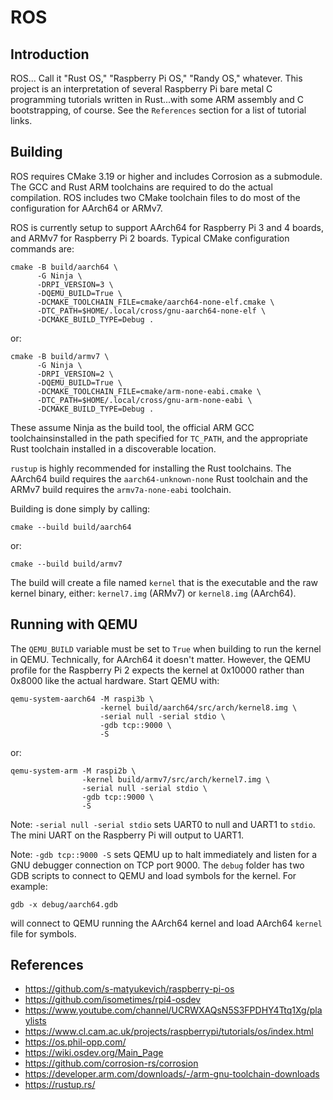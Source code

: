 ROS
===

Introduction
------------

ROS... Call it "Rust OS," "Raspberry Pi OS," "Randy OS," whatever. This project
is an interpretation of several Raspberry Pi bare metal C programming tutorials
written in Rust...with some ARM assembly and C bootstrapping, of course. See the
`References` section for a list of tutorial links.

Building
--------

ROS requires CMake 3.19 or higher and includes Corrosion as a submodule. The GCC
and Rust ARM toolchains are required to do the actual compilation. ROS includes
two CMake toolchain files to do most of the configuration for AArch64 or ARMv7.

ROS is currently setup to support AArch64 for Raspberry Pi 3 and 4 boards, and
ARMv7 for Raspberry Pi 2 boards. Typical CMake configuration commands are:

    cmake -B build/aarch64 \
          -G Ninja \
          -DRPI_VERSION=3 \
          -DQEMU_BUILD=True \
          -DCMAKE_TOOLCHAIN_FILE=cmake/aarch64-none-elf.cmake \
          -DTC_PATH=$HOME/.local/cross/gnu-aarch64-none-elf \
          -DCMAKE_BUILD_TYPE=Debug .

or:

    cmake -B build/armv7 \
          -G Ninja \
          -DRPI_VERSION=2 \
          -DQEMU_BUILD=True \
          -DCMAKE_TOOLCHAIN_FILE=cmake/arm-none-eabi.cmake \
          -DTC_PATH=$HOME/.local/cross/gnu-arm-none-eabi \
          -DCMAKE_BUILD_TYPE=Debug .

These assume Ninja as the build tool, the official ARM GCC toolchainsinstalled
in the path specified for `TC_PATH`, and the appropriate Rust toolchain
installed in a discoverable location.

`rustup` is highly recommended for installing the Rust toolchains. The AArch64
build requires the `aarch64-unknown-none` Rust toolchain and the ARMv7 build
requires the `armv7a-none-eabi` toolchain.

Building is done simply by calling:

    cmake --build build/aarch64

or:

    cmake --build build/armv7

The build will create a file named `kernel` that is the executable and the raw
kernel binary, either: `kernel7.img` (ARMv7) or `kernel8.img` (AArch64).

Running with QEMU
-----------------

The `QEMU_BUILD` variable must be set to `True` when building to run the kernel
in QEMU. Technically, for AArch64 it doesn't matter. However, the QEMU profile
for the Raspberry Pi 2 expects the kernel at 0x10000 rather than 0x8000 like the
actual hardware. Start QEMU with:

    qemu-system-aarch64 -M raspi3b \
                        -kernel build/aarch64/src/arch/kernel8.img \
                        -serial null -serial stdio \
                        -gdb tcp::9000 \
                        -S

or:

    qemu-system-arm -M raspi2b \
                    -kernel build/armv7/src/arch/kernel7.img \
                    -serial null -serial stdio \
                    -gdb tcp::9000 \
                    -S

Note: `-serial null -serial stdio` sets UART0 to null and UART1 to `stdio`. The
mini UART on the Raspberry Pi will output to UART1.

Note: `-gdb tcp::9000 -S` sets QEMU up to halt immediately and listen for a GNU
debugger connection on TCP port 9000. The `debug` folder has two GDB scripts to
connect to QEMU and load symbols for the kernel. For example:

    gdb -x debug/aarch64.gdb

will connect to QEMU running the AArch64 kernel and load AArch64 `kernel` file
for symbols.

References
----------

  * https://github.com/s-matyukevich/raspberry-pi-os
  * https://github.com/isometimes/rpi4-osdev
  * https://www.youtube.com/channel/UCRWXAQsN5S3FPDHY4Ttq1Xg/playlists
  * https://www.cl.cam.ac.uk/projects/raspberrypi/tutorials/os/index.html
  * https://os.phil-opp.com/
  * https://wiki.osdev.org/Main_Page
  * https://github.com/corrosion-rs/corrosion
  * https://developer.arm.com/downloads/-/arm-gnu-toolchain-downloads
  * https://rustup.rs/